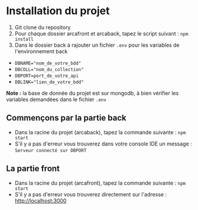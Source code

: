 # Installation du projet

1. Git clone du repository
2. Pour chaque dossier arcafront et arcaback, tapez le script suivant : `npm install`
3. Dans le dossier back à rajouter un fichier `.env` pour les variables de l'environnement back

- ```DBNAME="nom_de_votre_bdd"```
- ```DBCOLL="nom_du_collection"```
- ```DBPORT=port_de_votre_api```
- ```DBLINK="lien_de_votre_bdd"```

**Note :** la base de donnée du projet est sur mongodb, à bien vérifier les variables demandées dans le fichier `.env`


## Commençons par la partie back

- Dans la racine du projet (arcaback), tapez la commande suivante :
```npm start```
- S'il y a pas d'erreur vous trouverez dans votre console IDE un message :
```Serveur connecté sur DBPORT```


## La partie front

- Dans la racine du projet (arcafront), tapez la commande suivante :
```npm start```
- S'il y a pas d'erreur vous trouverez directement sur l'adresse : [http://localhost:3000](http://localhost:3000)

